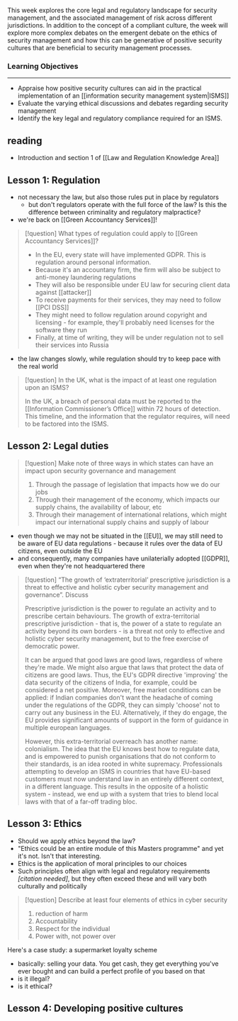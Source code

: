 This week explores the core legal and regulatory landscape for security management, and the associated management of risk across different jurisdictions. In addition to the concept of a compliant culture, the week will explore more complex debates on the emergent debate on the ethics of security management and how this can be generative of positive security cultures that are beneficial to security management processes.

### Learning Objectives

---

- Appraise how positive security cultures can aid in the practical implementation of an [[information security management system|ISMS]]
- Evaluate the varying ethical discussions and debates regarding security management
- Identify the key legal and regulatory compliance required for an ISMS.

## reading
- Introduction and section 1 of [[Law and Regulation Knowledge Area]]

## Lesson 1: Regulation
- not necessary the law, but also those rules put in place by regulators
	- but don't regulators operate with the full force of the law? Is this the difference between criminality and regulatory malpractice?
- we're back on [[Green Accountancy Services]]!

>[!question] What types of regulation could apply to [[Green Accountancy Services]]?
>
>- In the EU, every state will have implemented GDPR. This is regulation around personal information.
>- Because it's an accountany firm, the firm will also be subject to anti-money laundering regulations
>- They will also be responsible under EU law for securing client data against [[attacker]]
>- To receive payments for their services, they may need to follow [[PCI DSS]]
>- They might need to follow regulation around copyright and licensing - for example, they'll probably need licenses for the software they run
>- Finally, at time of writing, they will be under regulation not to sell their services into Russia

- the law changes slowly, while regulation should try to keep pace with the real world
>[!question] In the UK, what is the impact of at least one regulation upon an ISMS?
>
>In the UK, a breach of personal data must be reported to the [[Information Commissioner’s Office]] within 72 hours of detection. This timeline, and the information that the regulator requires, will need to be factored into the ISMS.

## Lesson 2: Legal duties

>[!question] Make note of three ways in which states can have an impact upon security governance and management
>
>1. Through the passage of legislation that impacts how we do our jobs
>2. Through their management of the economy, which impacts our supply chains, the availability of labour, etc
>3. Through their management of international relations, which might impact our international supply chains and supply of labour

- even though we may not be situated in the [[EU]], we may still need to be aware of EU data regulations - because it rules over the data of EU citizens, even outside the EU
- and consequently, many companies have unilaterially adopted [[GDPR]], even when they're not headquartered there
>[!question] “The growth of ‘extraterritorial’ prescriptive jurisdiction is a threat to effective and holistic cyber security management and governance”. Discuss
>
>Prescriptive jurisdiction is the power to regulate an activity and to prescribe certain behaviours. The growth of extra-territorial prescriptive jurisdiction - that is, the power of a state to regulate an activity beyond its own borders - is a threat not only to effective and holistic cyber security management, but to the free exercise of democratic power.
>
>It can be argued that good laws are good laws, regardless of where they're made. We might also argue that laws that protect the data of citizens are good laws. Thus, the EU's GDPR directive 'improving' the data security of the citizens of India, for example, could be considered a net positive. Moreover, free market conditions can be applied: if Indian companies don't want the headache of coming under the regulations of the GDPR, they can simply 'choose' not to carry out any business in the EU. Alternatively, if they do engage, the EU provides significant amounts of support in the form of guidance in multiple european languages.
>
>However, this extra-territorial overreach has another name: colonialism. The idea that the EU knows best how to regulate data, and is empowered to punish organisations that do not conform to their standards, is an idea rooted in white supremacy. Professionals attempting to develop an ISMS in countries that have EU-based customers must now understand law in an entirely different context, in a different language. This results in the opposite of a holistic system - instead, we end up with a system that tries to blend local laws with that of a far-off trading bloc.
## Lesson 3: Ethics

- Should we apply ethics beyond the law?
- "Ethics could be an entire module of this Masters programme" and yet it's not. Isn't that interesting.
- Ethics is the application of moral principles to our choices
- Such principles often align with legal and regulatory requirements *\[citation needed]*, but they often exceed these and will vary both culturally and politically
>[!question] Describe at least four elements of ethics in cyber security
>
>1. reduction of harm
>2. Accountability
>3. Respect for the individual
>4. Power with, not power over

Here's a case study: a supermarket loyalty scheme
- basically: selling your data. You get cash, they get everything you've ever bought and can build a perfect profile of you based on that
- is it illegal?
- is it ethical?

## Lesson 4: Developing positive cultures